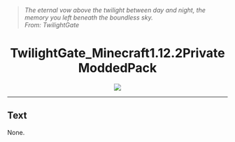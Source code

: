 > *The eternal vow above the twilight between day and night, the memory you left beneath the boundless sky.*  
> *From: TwilightGate*
# <div align="center">TwilightGate_Minecraft1.12.2PrivateModdedPack</div>
<div align="center">
  <a href="https://github.com/ChenXi094/TwilightGate_Minecraft1.12.2PrivateModdedPack/tree/main" target="_blank"><img src="https://s2.loli.net/2024/10/19/K1Y8LWi9hJIb6sU.png" ></a>
</div>

----------
## Text
None.
